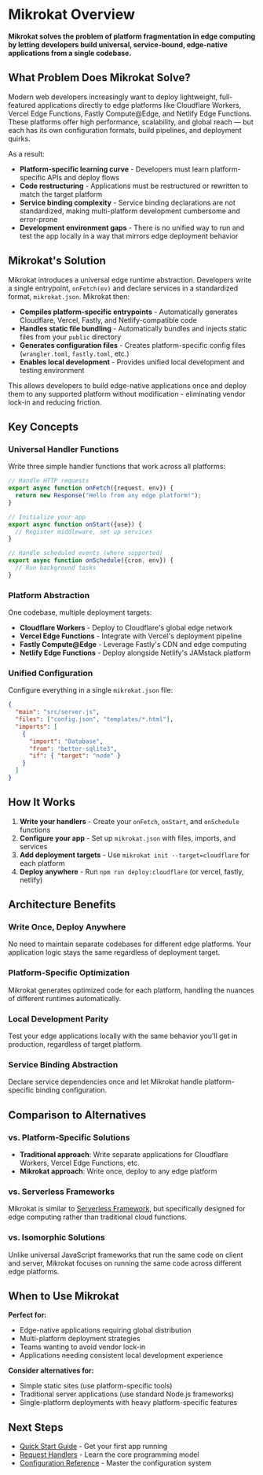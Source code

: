 # Mikrokat Overview

**Mikrokat solves the problem of platform fragmentation in edge computing by letting developers build universal, service-bound, edge-native applications from a single codebase.**

## What Problem Does Mikrokat Solve?

Modern web developers increasingly want to deploy lightweight, full-featured applications directly to edge platforms like Cloudflare Workers, Vercel Edge Functions, Fastly Compute@Edge, and Netlify Edge Functions. These platforms offer high performance, scalability, and global reach — but each has its own configuration formats, build pipelines, and deployment quirks.

As a result:

- **Platform-specific learning curve** - Developers must learn platform-specific APIs and deploy flows
- **Code restructuring** - Applications must be restructured or rewritten to match the target platform
- **Service binding complexity** - Service binding declarations are not standardized, making multi-platform development cumbersome and error-prone
- **Development environment gaps** - There is no unified way to run and test the app locally in a way that mirrors edge deployment behavior

## Mikrokat's Solution

Mikrokat introduces a universal edge runtime abstraction. Developers write a single entrypoint, `onFetch(ev)` and declare services in a standardized format, `mikrokat.json`. Mikrokat then:

- **Compiles platform-specific entrypoints** - Automatically generates Cloudflare, Vercel, Fastly, and Netlify-compatible code
- **Handles static file bundling** - Automatically bundles and injects static files from your `public` directory
- **Generates configuration files** - Creates platform-specific config files (`wrangler.toml`, `fastly.toml`, etc.)
- **Enables local development** - Provides unified local development and testing environment

This allows developers to build edge-native applications once and deploy them to any supported platform without modification - eliminating vendor lock-in and reducing friction.

## Key Concepts

### Universal Handler Functions

Write three simple handler functions that work across all platforms:

```javascript
// Handle HTTP requests
export async function onFetch({request, env}) {
  return new Response("Hello from any edge platform!");
}

// Initialize your app
export async function onStart({use}) {
  // Register middleware, set up services
}

// Handle scheduled events (where supported)
export async function onSchedule({cron, env}) {
  // Run background tasks
}
```

### Platform Abstraction

One codebase, multiple deployment targets:

- **Cloudflare Workers** - Deploy to Cloudflare's global edge network
- **Vercel Edge Functions** - Integrate with Vercel's deployment pipeline
- **Fastly Compute@Edge** - Leverage Fastly's CDN and edge computing
- **Netlify Edge Functions** - Deploy alongside Netlify's JAMstack platform

### Unified Configuration

Configure everything in a single `mikrokat.json` file:

```json
{
  "main": "src/server.js",
  "files": ["config.json", "templates/*.html"],
  "imports": [
    {
      "import": "Database",
      "from": "better-sqlite3",
      "if": { "target": "node" }
    }
  ]
}
```

## How It Works

1. **Write your handlers** - Create your `onFetch`, `onStart`, and `onSchedule` functions
2. **Configure your app** - Set up `mikrokat.json` with files, imports, and services
3. **Add deployment targets** - Use `mikrokat init --target=cloudflare` for each platform
4. **Deploy anywhere** - Run `npm run deploy:cloudflare` (or vercel, fastly, netlify)

## Architecture Benefits

### Write Once, Deploy Anywhere
No need to maintain separate codebases for different edge platforms. Your application logic stays the same regardless of deployment target.

### Platform-Specific Optimization
Mikrokat generates optimized code for each platform, handling the nuances of different runtimes automatically.

### Local Development Parity
Test your edge applications locally with the same behavior you'll get in production, regardless of target platform.

### Service Binding Abstraction
Declare service dependencies once and let Mikrokat handle platform-specific binding configuration.

## Comparison to Alternatives

### vs. Platform-Specific Solutions
- **Traditional approach**: Write separate applications for Cloudflare Workers, Vercel Edge Functions, etc.
- **Mikrokat approach**: Write once, deploy to any edge platform

### vs. Serverless Frameworks
Mikrokat is similar to [Serverless Framework](https://www.serverless.com/), but specifically designed for edge computing rather than traditional cloud functions.

### vs. Isomorphic Solutions
Unlike universal JavaScript frameworks that run the same code on client and server, Mikrokat focuses on running the same code across different edge platforms.

## When to Use Mikrokat

**Perfect for:**
- Edge-native applications requiring global distribution
- Multi-platform deployment strategies
- Teams wanting to avoid vendor lock-in
- Applications needing consistent local development experience

**Consider alternatives for:**
- Simple static sites (use platform-specific tools)
- Traditional server applications (use standard Node.js frameworks)
- Single-platform deployments with heavy platform-specific features

## Next Steps

- [Quick Start Guide](./quick-start.md) - Get your first app running
- [Request Handlers](../core-concepts/handlers.md) - Learn the core programming model
- [Configuration Reference](../configuration/mikrokat-json.md) - Master the configuration system